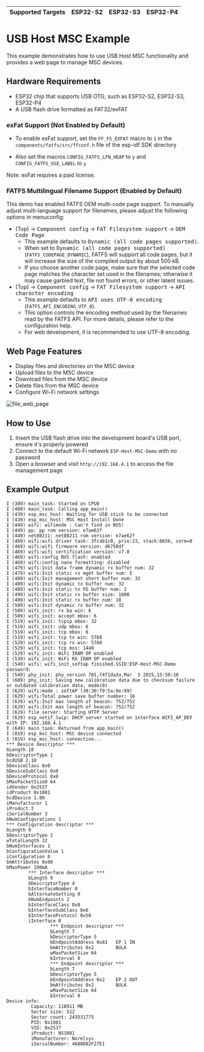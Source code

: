 | Supported Targets | ESP32-S2 | ESP32-S3 | ESP32-P4 |
| ----------------- | -------- | -------- | -------- |
# USB Host MSC Example

This example demonstrates how to use USB Host MSC functionality and provides a web page to manage MSC devices.

## Hardware Requirements

- ESP32 chip that supports USB OTG, such as ESP32-S2, ESP32-S3, ESP32-P4
- A USB flash drive formatted as FAT32/exFAT

### exFat Support (Not Enabled by Default)

* To enable exFat support, set the `FF_FS_EXFAT` macro to `1` in the `components/fatfs/src/ffconf.h` file of the esp-idf SDK directory

* Also set the macros `CONFIG_FATFS_LFN_HEAP` to `y` and `CONFIG_FATFS_USE_LABEL` to `y`

Note: exFat requires a paid license.

### FATFS Multilingual Filename Support (Enabled by Default)

This demo has enabled FATFS OEM multi-code page support. To manually adjust multi-language support for filenames, please adjust the following options in menuconfig:

- (Top) → <kbd>Component config</kbd> → <kbd>FAT Filesystem support</kbd> → <kbd>OEM Code Page</kbd>
  - This example defaults to <kbd>Dynamic (all code pages supported)</kbd>.
  - When set to <kbd>Dynamic (all code pages supported)</kbd> (`FATFS_CODEPAGE_DYNAMIC`), FATFS will support all code pages, but it will increase the size of the compiled output by about 500 kB.
  - If you choose another code page, make sure that the selected code page matches the character set used in the filenames; otherwise it may cause garbled text, file not found errors, or other latent issues.
- (Top) → <kbd>Component config</kbd> → <kbd>FAT Filesystem support</kbd> → <kbd>API character encoding</kbd>
  - This example defaults to <kbd>API uses UTF-8 encoding</kbd> (`FATFS_API_ENCODING_UTF_8`).
  - This option controls the encoding method used by the filenames read by the FATFS API. For more details, please refer to the configuration help.
  - For web development, it is recommended to use UTF-8 encoding.

## Web Page Features

- Display files and directories on the MSC device
- Upload files to the MSC device
- Download files from the MSC device
- Delete files from the MSC device
- Configure Wi-Fi network settings

![file_web_page](./.static/file_web.jpg)

## How to Use

1. Insert the USB flash drive into the development board's USB port, ensure it's properly powered
2. Connect to the default Wi-Fi network `ESP-Host-MSC-Demo` with no password
3. Open a browser and visit `http://192.168.4.1` to access the file management page

## Example Output

```
I (389) main_task: Started on CPU0
I (409) main_task: Calling app_main()
I (439) esp_msc_host: Waiting for USB stick to be connected
I (439) esp_msc_host: MSC Host Install Done
I (449) wifi: wifimode : Can't find in NVS!
I (449) pp: pp rom version: e7ae62f
I (449) net80211: net80211 rom version: e7ae62f
I (469) wifi:wifi driver task: 3fcab1c0, prio:23, stack:6656, core=0
I (469) wifi:wifi firmware version: d6750df
I (469) wifi:wifi certification version: v7.0
I (469) wifi:config NVS flash: enabled
I (469) wifi:config nano formatting: disabled
I (479) wifi:Init data frame dynamic rx buffer num: 32
I (479) wifi:Init static rx mgmt buffer num: 5
I (489) wifi:Init management short buffer num: 32
I (489) wifi:Init dynamic tx buffer num: 32
I (489) wifi:Init static tx FG buffer num: 2
I (499) wifi:Init static rx buffer size: 1600
I (499) wifi:Init static rx buffer num: 10
I (509) wifi:Init dynamic rx buffer num: 32
I (509) wifi_init: rx ba win: 6
I (509) wifi_init: accept mbox: 6
I (519) wifi_init: tcpip mbox: 32
I (519) wifi_init: udp mbox: 6
I (519) wifi_init: tcp mbox: 6
I (519) wifi_init: tcp tx win: 5760
I (529) wifi_init: tcp rx win: 5760
I (529) wifi_init: tcp mss: 1440
I (529) wifi_init: WiFi IRAM OP enabled
I (539) wifi_init: WiFi RX IRAM OP enabled
I (549) wifi: wifi_init_softap finished.SSID:ESP-Host-MSC-Demo password:
I (549) phy_init: phy_version 701,f4f1da3a,Mar  3 2025,15:50:10
I (609) phy_init: Saving new calibration data due to checksum failure or outdated calibration data, mode(0)
I (629) wifi:mode : softAP (30:30:f9:5a:8e:89)
I (629) wifi:Total power save buffer number: 16
I (629) wifi:Init max length of beacon: 752/752
I (629) wifi:Init max length of beacon: 752/752
I (629) file_server: Starting HTTP Server
I (629) esp_netif_lwip: DHCP server started on interface WIFI_AP_DEF with IP: 192.168.4.1
I (649) main_task: Returned from app_main()
I (819) esp_msc_host: MSC device connected
I (819) esp_msc_host: connection...
*** Device descriptor ***
bLength 18
bDescriptorType 1
bcdUSB 2.10
bDeviceClass 0x0
bDeviceSubClass 0x0
bDeviceProtocol 0x0
bMaxPacketSize0 64
idVendor 0x2537
idProduct 0x1081
bcdDevice 1.00
iManufacturer 1
iProduct 2
iSerialNumber 3
bNumConfigurations 1
*** Configuration descriptor ***
bLength 9
bDescriptorType 2
wTotalLength 32
bNumInterfaces 1
bConfigurationValue 1
iConfiguration 0
bmAttributes 0x80
bMaxPower 100mA
        *** Interface descriptor ***
        bLength 9
        bDescriptorType 4
        bInterfaceNumber 0
        bAlternateSetting 0
        bNumEndpoints 2
        bInterfaceClass 0x8
        bInterfaceSubClass 0x6
        bInterfaceProtocol 0x50
        iInterface 0
                *** Endpoint descriptor ***
                bLength 7
                bDescriptorType 5
                bEndpointAddress 0x81   EP 1 IN
                bmAttributes 0x2        BULK
                wMaxPacketSize 64
                bInterval 0
                *** Endpoint descriptor ***
                bLength 7
                bDescriptorType 5
                bEndpointAddress 0x2    EP 2 OUT
                bmAttributes 0x2        BULK
                wMaxPacketSize 64
                bInterval 0
Device info:
         Capacity: 118911 MB
         Sector size: 512
         Sector count: 243531775
         PID: 0x1081
         VID: 0x2537
         iProduct: NS1081
         iManufacturer: Norelsys
         iSerialNumber: 4680D02F27E1
```
